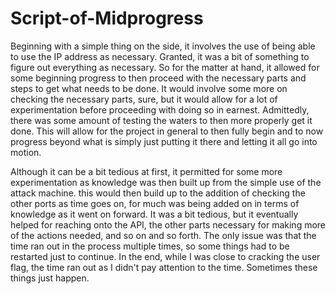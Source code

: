 # Script-of-Midprogress

Beginning with a simple thing on the side, it involves the use of being able to use the IP address as necessary. Granted, it was a bit of something to figure out everything as necessary. So for the matter at hand,
it allowed for some beginning progress to then proceed with the necessary parts and steps to get what needs to be done. It would involve some more on checking the necessary parts, sure, but it would allow
for a lot of experimentation before proceeding with doing so in earnest. Admittedly, there was some amount of testing the waters to then more properly get it done. This will allow for the project in general
to then fully begin and to now progress beyond what is simply just putting it there and letting it all go into motion. 

Although it can be a bit tedious at first, it permitted for some more experimentation as knowledge was then built up from the simple use of the attack machine. this would then build up to the addition of 
checking the other ports as time goes on, for much was being added on in terms of knowledge as it went on forward. It was a bit tedious, but it eventually helped for reaching onto the API, the other 
parts necessary for making more of the actions needed, and so on and so forth. The only issue was that the time ran out in the process multiple times, so some things had to be restarted just to continue.
In the end, while I was close to cracking the user flag, the time ran out as I didn't pay attention to the time. Sometimes these things just happen. 
